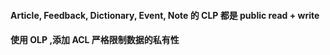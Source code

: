 #### Article, Feedback, Dictionary, Event, Note 的 CLP 都是 public read + write
#### 使用 OLP ,添加 ACL 严格限制数据的私有性
